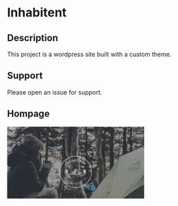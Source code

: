 # Inhabitent

## Description
This project is a wordpress site built with a custom theme.

## Support
Please open an issue for support.


## Hompage
<img src="./screenshots-readme/Inhabitent-Homepage.gif"   alt="inhabitent-homepage" />